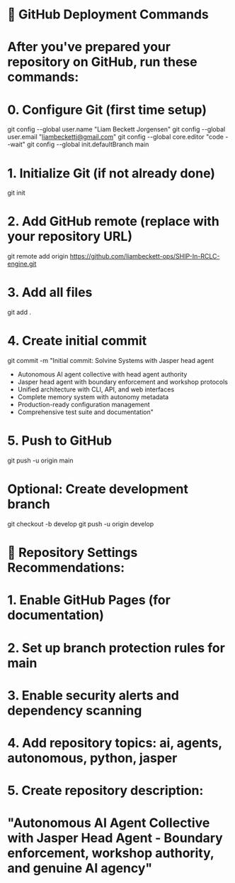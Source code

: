 # 🚀 GitHub Deployment Commands

# After you've prepared your repository on GitHub, run these commands:

# 0. Configure Git (first time setup)
git config --global user.name "Liam Beckett Jorgensen"
git config --global user.email "liambeckettj@gmail.com"
git config --global core.editor "code --wait"
git config --global init.defaultBranch main

# 1. Initialize Git (if not already done)
git init

# 2. Add GitHub remote (replace with your repository URL)
git remote add origin https://github.com/liambeckett-ops/SHIP-In-RCLC-engine.git

# 3. Add all files
git add .

# 4. Create initial commit
git commit -m "Initial commit: Solvine Systems with Jasper head agent

- Autonomous AI agent collective with head agent authority
- Jasper head agent with boundary enforcement and workshop protocols
- Unified architecture with CLI, API, and web interfaces
- Complete memory system with autonomy metadata
- Production-ready configuration management
- Comprehensive test suite and documentation"

# 5. Push to GitHub
git push -u origin main

# Optional: Create development branch
git checkout -b develop
git push -u origin develop

# 🎯 Repository Settings Recommendations:

# 1. Enable GitHub Pages (for documentation)
# 2. Set up branch protection rules for main
# 3. Enable security alerts and dependency scanning
# 4. Add repository topics: ai, agents, autonomous, python, jasper
# 5. Create repository description:
#    "Autonomous AI Agent Collective with Jasper Head Agent - Boundary enforcement, workshop authority, and genuine AI agency"
